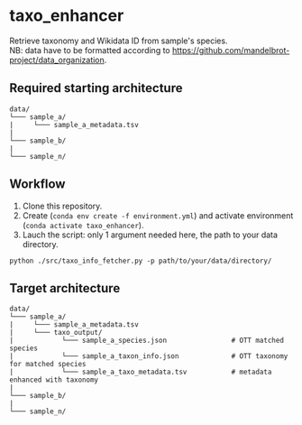 # taxo_enhancer
Retrieve taxonomy and Wikidata ID from sample's species.  
NB: data have to be formatted according to https://github.com/mandelbrot-project/data_organization.

## Required starting architecture

```
data/
└─── sample_a/
|     └─── sample_a_metadata.tsv
|
└─── sample_b/
|
└─── sample_n/
```

## Workflow

1. Clone this repository.
2. Create (<code>conda env create -f environment.yml</code>) and activate environment (<code>conda activate taxo_enhancer</code>).
3. Lauch the script: only 1 argument needed here, the path to your data directory.

```console
python ./src/taxo_info_fetcher.py -p path/to/your/data/directory/
```

## Target architecture

```
data/
└─── sample_a/
|     └─── sample_a_metadata.tsv 
|     └─── taxo_output/
|            └─── sample_a_species.json                # OTT matched species
|            └─── sample_a_taxon_info.json             # OTT taxonomy for matched species
|            └─── sample_a_taxo_metadata.tsv           # metadata enhanced with taxonomy
|
└─── sample_b/
|
└─── sample_n/
```
